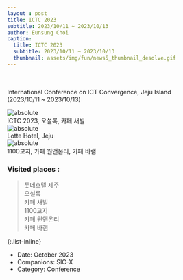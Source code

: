 ```yaml
--- 
layout : post
title: ICTC 2023
subtitle: 2023/10/11 ~ 2023/10/13
author: Eunsung Choi
caption:
  title: ICTC 2023
  subtitle: 2023/10/11 ~ 2023/10/13
  thumbnail: assets/img/fun/news5_thumbnail_desolve.gif
---
```

<br><br>
International Conference on ICT Convergence, Jeju Island <br> (2023/10/11 ~ 2023/10/13) <br>

<img data-action="zoom" class="img-fluid d-block mx-auto" src= "/assets/img/fun/05_1_full.png" alt='absolute' > <br>
ICTC 2023, 오설록, 카페 새빌 <br>
<img data-action="zoom" class="img-fluid d-block mx-auto" src= "/assets/img/fun/05_2_full.png" alt='absolute' > <br>
Lotte Hotel, Jeju <br>
<img data-action="zoom" class="img-fluid d-block mx-auto" src= "/assets/img/fun/05_3_full.png" alt='absolute' > <br>
1100고지, 카페 원앤온리, 카페 바램 <br>


### Visited places : <br>
> 롯데호텔 제주 <br>
> 오설록 <br>
> 카페 새빌 <br>
> 1100고지 <br>
> 카페 원앤온리 <br>
> 카페 바램 <br>


{:.list-inline}
- Date: October 2023
- Companions: SIC-X
- Category: Conference

  
